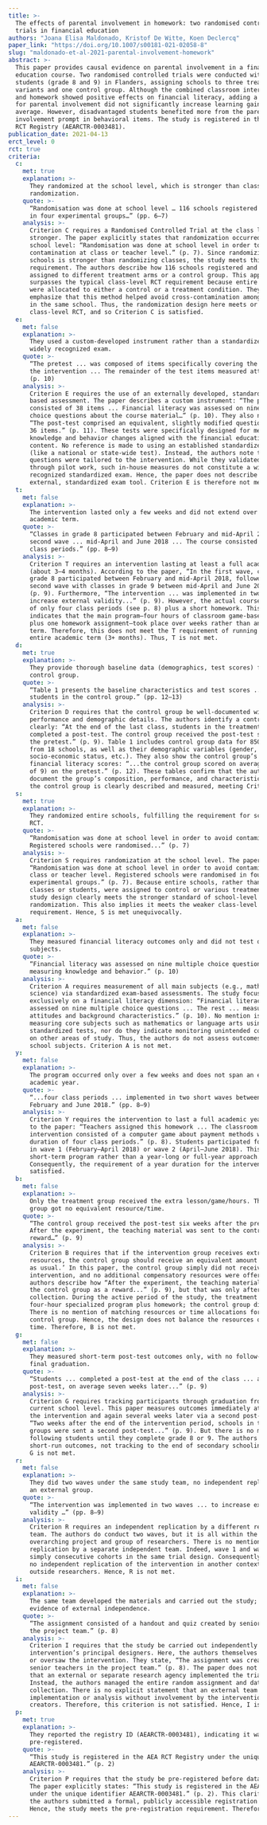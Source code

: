 ```yaml
---
title: >-
  The effects of parental involvement in homework: two randomised controlled
  trials in financial education
authors: "Joana Elisa Maldonado, Kristof De Witte, Koen Declercq"
paper_link: "https://doi.org/10.1007/s00181-021-02058-8"
slug: "maldonado-et-al-2021-parental-involvement-homework"
abstract: >-
  This paper provides causal evidence on parental involvement in a financial
  education course. Two randomised controlled trials were conducted with 2779
  students (grade 8 and 9) in Flanders, assigning schools to three treatment
  variants and one control group. Although the combined classroom intervention
  and homework showed positive effects on financial literacy, adding a prompt
  for parental involvement did not significantly increase learning gains on
  average. However, disadvantaged students benefited more from the parental
  involvement prompt in behavioral items. The study is registered in the AEA
  RCT Registry (AEARCTR-0003481).
publication_date: 2021-04-13
erct_level: 0
rct: true
criteria:
  c:
    met: true
    explanation: >-
      They randomized at the school level, which is stronger than class-level
      randomization.
    quote: >-
      “Randomisation was done at school level … 116 schools registered … assigned
      in four experimental groups…” (pp. 6–7)
    analysis: >-
      Criterion C requires a Randomised Controlled Trial at the class level or
      stronger. The paper explicitly states that randomization occurred at the
      school level: “Randomisation was done at school level in order to avoid
      contamination at class or teacher level.” (p. 7). Since randomizing entire
      schools is stronger than randomizing classes, the study meets this
      requirement. The authors describe how 116 schools registered and were
      assigned to different treatment arms or a control group. This approach
      surpasses the typical class-level RCT requirement because entire schools
      were allocated to either a control or a treatment condition. They also
      emphasize that this method helped avoid cross-contamination among classes
      in the same school. Thus, the randomization design here meets or exceeds
      class-level RCT, and so Criterion C is satisfied.
  e:
    met: false
    explanation: >-
      They used a custom-developed instrument rather than a standardized,
      widely recognized exam.
    quote: >-
      “The pretest ... was composed of items specifically covering the topics of
      the intervention ... The remainder of the test items measured attitudes.”
      (p. 10)
    analysis: >-
      Criterion E requires the use of an externally developed, standardized exam-
      based assessment. The paper describes a custom instrument: “The pretest
      consisted of 38 items ... Financial literacy was assessed on nine multiple
      choice questions about the course material…” (p. 10). They also note:
      “The post-test comprised an equivalent, slightly modified question set with
      36 items.” (p. 11). These tests were specifically designed for measuring
      knowledge and behavior changes aligned with the financial education
      content. No reference is made to using an established standardized exam
      (like a national or state-wide test). Instead, the authors note that these
      questions were tailored to the intervention. While they validated the items
      through pilot work, such in-house measures do not constitute a widely
      recognized standardized exam. Hence, the paper does not describe using any
      external, standardized exam tool. Criterion E is therefore not met.
  t:
    met: false
    explanation: >-
      The intervention lasted only a few weeks and did not extend over a full
      academic term.
    quote: >-
      “Classes in grade 8 participated between February and mid-April 2018, ... 
      second wave ... mid-April and June 2018 ... The course consisted of four
      class periods.” (pp. 8–9)
    analysis: >-
      Criterion T requires an intervention lasting at least a full academic term
      (about 3–4 months). According to the paper, “In the first wave, classes in
      grade 8 participated between February and mid-April 2018, followed by a
      second wave with classes in grade 9 between mid-April and June 2018.”
      (p. 9). Furthermore, “The intervention ... was implemented in two waves to
      increase external validity...” (p. 9). However, the actual course consisted
      of only four class periods (see p. 8) plus a short homework. This timeline
      indicates that the main program—four hours of classroom game-based learning
      plus one homework assignment—took place over weeks rather than an entire
      term. Therefore, this does not meet the T requirement of running for an
      entire academic term (3+ months). Thus, T is not met.
  d:
    met: true
    explanation: >-
      They provide thorough baseline data (demographics, test scores) for the
      control group.
    quote: >-
      “Table 1 presents the baseline characteristics and test scores ... with 850
      students in the control group.” (pp. 12–13)
    analysis: >-
      Criterion D requires that the control group be well-documented with baseline
      performance and demographic details. The authors identify a control group
      clearly: “At the end of the last class, students in the treatment groups
      completed a post-test. The control group received the post-test six weeks after
      the pretest.” (p. 9). Table 1 includes control group data for 850 students
      from 18 schools, as well as their demographic variables (gender, grades,
      socio-economic status, etc.). They also show the control group’s baseline
      financial literacy scores: “...the control group scored on average 2.99 (out
      of 9) on the pretest.” (p. 12). These tables confirm that the authors
      document the group’s composition, performance, and characteristics. Hence,
      the control group is clearly described and measured, meeting Criterion D.
  s:
    met: true
    explanation: >-
      They randomized entire schools, fulfilling the requirement for school-level
      RCT.
    quote: >-
      “Randomisation was done at school level in order to avoid contamination ...
      Registered schools were randomised...” (p. 7)
    analysis: >-
      Criterion S requires randomization at the school level. The paper states:
      “Randomisation was done at school level in order to avoid contamination at
      class or teacher level. Registered schools were randomised in four
      experimental groups.” (p. 7). Because entire schools, rather than individual
      classes or students, were assigned to control or various treatment arms, the
      study design clearly meets the stronger standard of school-level
      randomization. This also implies it meets the weaker class-level RCT
      requirement. Hence, S is met unequivocally.
  a:
    met: false
    explanation: >-
      They measured financial literacy outcomes only and did not test other core
      subjects.
    quote: >-
      “Financial literacy was assessed on nine multiple choice questions …
      measuring knowledge and behavior.” (p. 10)
    analysis: >-
      Criterion A requires measurement of all main subjects (e.g., math, language,
      science) via standardized exam-based assessments. The study focuses
      exclusively on a financial literacy dimension: “Financial literacy was
      assessed on nine multiple choice questions ... The rest ... measured
      attitudes and background characteristics.” (p. 10). No mention is made of
      measuring core subjects such as mathematics or language arts using
      standardized tests, nor do they indicate monitoring unintended consequences
      on other areas of study. Thus, the authors do not assess outcomes in all main
      school subjects. Criterion A is not met.
  y:
    met: false
    explanation: >-
      The program occurred only over a few weeks and does not span an entire
      academic year.
    quote: >-
      “...four class periods ... implemented in two short waves between
      February and June 2018.” (pp. 8–9)
    analysis: >-
      Criterion Y requires the intervention to last a full academic year. According
      to the paper: “Teachers assigned this homework ... The classroom
      intervention consisted of a computer game about payment methods with a
      duration of four class periods.” (p. 8). Students participated for a few weeks
      in wave 1 (February–April 2018) or wave 2 (April–June 2018). This is a
      short-term program rather than a year-long or full-year approach.
      Consequently, the requirement of a year duration for the intervention is not
      satisfied.
  b:
    met: false
    explanation: >-
      Only the treatment group received the extra lesson/game/hours. The control
      group got no equivalent resource/time.
    quote: >-
      “The control group received the post-test six weeks after the pretest ...
      After the experiment, the teaching material was sent to the control group as a
      reward…” (p. 9)
    analysis: >-
      Criterion B requires that if the intervention group receives extra time or
      resources, the control group should receive an equivalent amount for ‘business
      as usual.’ In this paper, the control group simply did not receive the
      intervention, and no additional compensatory resources were offered. The
      authors describe how “After the experiment, the teaching material was sent to
      the control group as a reward...” (p. 9), but that was only after data
      collection. During the active period of the study, the treatment groups had a
      four-hour specialized program plus homework; the control group did not.
      There is no mention of matching resources or time allocations for the
      control group. Hence, the design does not balance the resources or contact
      time. Therefore, B is not met.
  g:
    met: false
    explanation: >-
      They measured short-term post-test outcomes only, with no follow-up through
      final graduation.
    quote: >-
      “Students ... completed a post-test at the end of the class ... a second
      post-test, on average seven weeks later...” (p. 9)
    analysis: >-
      Criterion G requires tracking participants through graduation from their
      current school level. This paper measures outcomes immediately at the end of
      the intervention and again several weeks later via a second post-test:
      “Two weeks after the end of the intervention period, schools in the treatment
      groups were sent a second post-test...” (p. 9). But there is no mention of
      following students until they complete grade 8 or 9. The authors only measure
      short-run outcomes, not tracking to the end of secondary schooling. Hence,
      G is not met.
  r:
    met: false
    explanation: >-
      They did two waves under the same study team, no independent replication by
      an external group.
    quote: >-
      “The intervention was implemented in two waves ... to increase external
      validity …” (pp. 8–9)
    analysis: >-
      Criterion R requires an independent replication by a different research
      team. The authors do conduct two waves, but it is all within the same
      overarching project and group of researchers. There is no mention of a
      replication by a separate independent team. Indeed, wave 1 and wave 2 are
      simply consecutive cohorts in the same trial design. Consequently, there is
      no independent replication of the intervention in another context by
      outside researchers. Hence, R is not met.
  i:
    met: false
    explanation: >-
      The same team developed the materials and carried out the study; there is no
      evidence of external independence.
    quote: >-
      “The assignment consisted of a handout and quiz created by senior teachers in
      the project team.” (p. 8)
    analysis: >-
      Criterion I requires that the study be carried out independently from the
      intervention’s principal designers. Here, the authors themselves designed
      or oversaw the intervention. They state, “The assignment was created by
      senior teachers in the project team.” (p. 8). The paper does not indicate
      that an external or separate research agency implemented the trial.
      Instead, the authors managed the entire random assignment and data
      collection. There is no explicit statement that an external team led the study
      implementation or analysis without involvement by the intervention’s
      creators. Therefore, this criterion is not satisfied. Hence, I is not met.
  p:
    met: true
    explanation: >-
      They reported the registry ID (AEARCTR-0003481), indicating it was formally
      pre-registered.
    quote: >-
      “This study is registered in the AEA RCT Registry under the unique identifier
      AEARCTR-0003481.” (p. 2)
    analysis: >-
      Criterion P requires that the study be pre-registered before data collection.
      The paper explicitly states: “This study is registered in the AEA RCT Registry
      under the unique identifier AEARCTR-0003481.” (p. 2). This clarifies that
      the authors submitted a formal, publicly accessible registration in advance.
      Hence, the study meets the pre-registration requirement. Therefore, P is met.
---
```

